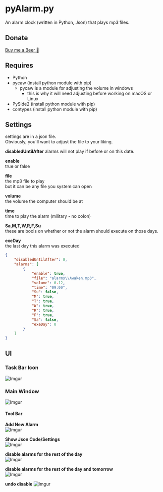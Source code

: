 # pyAlarm.py 
An alarm clock (written in Python, Json) that plays mp3 files.

## Donate
[Buy me a Beer 🍺](https://www.paypal.me/JGarza9788/)

## Requires
* Python  
* pycaw (install python module with pip)  
    * pycaw is a module for adjusting the volume in windows
        * this is why it will need adjusting before working on macOS or Linux
* PySide2 (install python module with pip)  
* contypes (install python module with pip)  

## Settings
settings are in a json file.  
Obviously, you'll want to adjust the file to your liking. 

**disabledUntilAfter**
alarms will not play if before or on this date.

**enable**  
true or false

**file**  
the mp3 file to play  
but it can be any file you system can open

**volume**  
the volume the computer should be at

**time**  
time to play the alarm (military - no colon)

**Sa,M,T,W,R,F,Su**   
these are bools on whether or not the alarm should execute on those days.

**exeDay**  
the last day this alarm was executed  

```json
{
    "disabledUntilAfter": 0,
    "alarms": [
        {
            "enable": true,
            "file": "alarms\\Awaken.mp3",
            "volume": 0.12,
            "time": "09:00",
            "Su": false,
            "M": true,
            "T": true,
            "W": true,
            "R": true,
            "F": true,
            "Sa": false,
            "exeDay": 0
        }
    ]
}
```


## UI

### Task Bar Icon
![Imgur](https://i.imgur.com/n6IbL2S.png)

### Main Window
![Imgur](https://i.imgur.com/SMeA5VU.png)

#### Tool Bar

**Add New Alarm**  
![Imgur](https://i.imgur.com/TA8lXOR.png)  

**Show Json Code/Settings**  
![Imgur](https://i.imgur.com/r31fpS6.png)

**disable alarms for the rest of the day**  
![Imgur](https://i.imgur.com/nKjXCj4.png)

**disable alarms for the rest of the day and tomorrow**  
![Imgur](https://i.imgur.com/0rPkzQ5.png)

**undo disable**
![Imgur](https://i.imgur.com/EOd9zOH.png)



